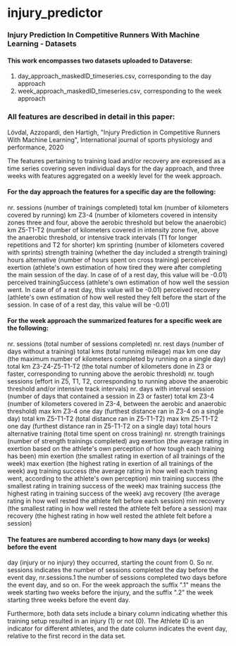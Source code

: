 # injury_predictor

### Injury Prediction In Competitive Runners With Machine Learning - Datasets

#### This work encompasses two datasets uploaded to Dataverse:
1. day_approach_maskedID_timeseries.csv, corresponding to the day approach
2. week_approach_maskedID_timeseries.csv, corresponding to the week approach

### All features are described in detail in this paper:
Lövdal, Azzopardi, den Hartigh, "Injury Prediction in Competitive Runners With Machine Learning", International journal of sports physiology and performance, 2020


The features pertaining to training load and/or recovery are expressed as a 
time series covering seven individual days for the day approach, 
and three weeks with features aggregated on a weekly level for the week approach.


#### For the day approach the features for a specific day are the following:

nr. sessions (number of trainings completed)
total km (number of kilometers covered by running)
km Z3-4 (number of kilometers covered in intensity zones three and four,
	above the aerobic threshold but below the anaerobic)
km Z5-T1-T2 (number of kilometers covered in intensity zone five, above the
	     anaerobic threshold, or intensive track intervals 
	     (T1 for longer repetitions and T2 for shorter)
km sprinting (number of kilometers covered with sprints)
strength training (whether the day included a strength training)
hours alternative (number of hours spent on cross training)
perceived exertion (athlete's own estimation of how tired they were after 
		   completing the main session of the day. In case of of a 
		   rest day, this value will be -0.01)
perceived trainingSuccess (athlete's own estimation of how well the session went.
			   In case of of a rest day, this value will be -0.01)
perceived recovery (athlete's own estimation of how well rested they felt before
	 	    the start of the session. In case of of a 
		   rest day, this value will be -0.01)


#### For the week approach the summarized features for a specific week are the following:

nr. sessions (total number of sessions completed)
nr. rest days (number of days without a training)
total kms (total running mileage)
max km one day (the maximum number of kilometers completed by running on a single day)
total km Z3-Z4-Z5-T1-T2 (the total number of kilometers done in Z3 or faster, corresponding to
			running above the aerobic threshold)
nr. tough sessions (effort in Z5, T1, T2, corresponding to running above the anaerobic threshold
		    and/or intensive track intervals)
nr. days with interval session (number of days that contained a session in Z3 or faster)
total km Z3-4 (number of kilometers covered in Z3-4, between the aerobic and anaerobic threshold)
max km Z3-4 one day (furthest distance ran in Z3-4 on a single day)
total km Z5-T1-T2 (total distance ran in Z5-T1-T2)
max km Z5-T1-T2 one day (furthest distance ran in Z5-T1-T2 on a single day)
total hours alternative training (total time spent on cross training)
nr. strength trainings (number of strength trainings completed)
avg exertion (the average rating in exertion based on the athlete's own perception of how
	      tough each training has been)
min exertion (the smallest rating in exertion of all trainings of the week)
max exertion (the highest rating in exertion of all trainings of the week)
avg training success (the average rating in how well each training went, according to
		      the athlete's own perception)
min training success (the smallest rating in training success of the week)
max training success (the highest rating in training success of the week)
avg recovery (the average rating in how well rested the athlete felt before each session)
min recovery (the smallest rating in how well rested the athlete felt before a session)
max recovery (the highest rating in how well rested the athlete felt before a session)


#### The features are numbered according to how many days (or weeks) before the event 
day (injury or no injury) they occurred, starting the count from 0.
So nr. sessions indicates the number of
sessions completed the day before the event day, nr.sessions.1 the number 
of sessions completed two days before the event day, and so on.
For the week approach the suffix ".1" means the week starting two 
weeks before the injury, and the suffix ".2" the week starting three weeks before
the event day. 

Furthermore, both data sets include a binary column indicating whether 
this training setup resulted in an injury (1) or not (0). The Athlete ID 
is an indicator for different athletes, and the date column indicates the 
event day, relative to the first record in the data set.

